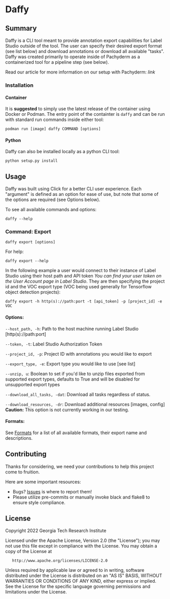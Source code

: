 # Daffy

## Summary
Daffy is a CLI tool meant to provide annotation export capabilities for Label Studio outside of the tool. The user can specify their desired export format (see list below) and download annotations or download all available "tasks". Daffy was created primarily to operate inside of Pachyderm as a containerized tool for a pipeline step (see below). 

Read our article for more information on our setup with Pachyderm: _link_

### Installation

#### Container
It is **suggested** to simply use the latest release of the container using Docker or Podman. The entry point of the containter is `daffy` and can be run with standard run commands inside either tool:

```podman run [image] daffy COMMAND [options]```

#### Python
Daffy can also be installed locally as a python CLI tool:

```python setup.py install```

## Usage
Daffy was built using Click for a better CLI user experience. Each "argument" is defined as an option for ease of use, but note that some of the options are required (see Options below).

To see all available commands and options:

```daffy --help```

### Command: Export

```daffy export [options]```

For help:

```daffy export --help```

In the following example a user would connect to their instance of Label Studio using their host path and API token _You can find your user token on the User Account page in Label Studio_. They are then specifying the project id and the VOC export type (VOC being used generally for Tensorflow object detection projects):

```daffy export -h http(s)://path:port -t [api_token] -p [project_id] -e VOC```

#### Options:

`--host_path, -h`: Path to the host machine running Label Studio [http(s)://path:port]

`--token, -t`: Label Studio Authorization Token

`--project_id, -p`: Project ID with annotations you would like to export

`--export_type, -e`: Export type you would like to use [see list]

`--unzip, u`: Boolean to set if you'd like to unzip files exported from supported export types, defaults to True and will be disabled for unsupported export types

`--download_all_tasks, -dat`: Download all tasks regardless of status.

`--download_resources, -dr`: Download additional resources [images, config] **Caution:** This option is not currently working in our testing.

#### Formats:

See [Formats](formats.json) for a list of all available formats, their export name and descriptions.

## Contributing

Thanks for considering, we need your contributions to help this project come to fruition.

Here are some important resources:

- Bugs? [Issues](https://github.com/rutheferd/daffy/issues) is where to report them!
- Please utilize pre-commits or manually invoke black and flake8 to ensure style compliance.

## License

   Copyright 2022 Georgia Tech Research Institute

   Licensed under the Apache License, Version 2.0 (the "License");
   you may not use this file except in compliance with the License.
   You may obtain a copy of the License at

       http://www.apache.org/licenses/LICENSE-2.0

   Unless required by applicable law or agreed to in writing, software
   distributed under the License is distributed on an "AS IS" BASIS,
   WITHOUT WARRANTIES OR CONDITIONS OF ANY KIND, either express or implied.
   See the License for the specific language governing permissions and
   limitations under the License.
